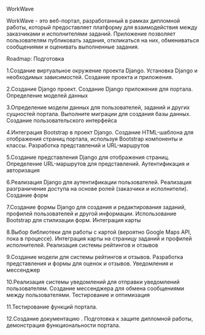 WorkWave

WorkWave - это веб-портал, разработанный в рамках дипломной работы, который предоставляет платформу для взаимодействия между заказчиками и исполнителями заданий. Приложение позволяет пользователям публиковать задания, откликаться на них, обмениваться сообщениями и оценивать выполненные задания.

Roadmap: Подготовка

1.Создание виртуальное окружение проекта Django. Установка Django и необходимых зависимостей. Создание проекта и приложения.

2.Создание Django проект. Создание Django приложение для портала. Определение моделей данных

3.Определение модели данных для пользователей, заданий и других сущностей портала. Выполните миграции для создания базы данных. Создание пользовательского интерфейса

4.Интеграция Bootstrap в проект Django. Создание HTML-шаблона для отображения страниц портала, используя Bootstrap компоненты и классы. Разработка представлений и URL-маршрутов

5.Создание представления Django для отображения страниц. Определение URL-маршрутов для представлений. Аутентификация и авторизация

6.Реализация Django для аутентификации пользователей. Реализация разграничение доступа на основе ролей (заказчики и исполнители). Создание форм

7.Создание формы Django для создания и редактирования заданий, профилей пользователей и другой информации. Использование Bootstrap для стилизации форм. Интеграция карты

8.Выбор библиотеки для работы с картой (вероятно Google Maps API, пока в процессе). Интеграция карты на страницу заданий и профилей исполнителей. Реализация системы рейтингов и отзывов

9.Создание модели для системы рейтингов и отзывов. Разработка представления и формы для оценок и отзывов. Уведомления и мессенджер

10.Реализация системы уведомлений для отправки уведомлений пользователям. Создание мессенджера для обмена сообщениями между пользователями. Тестирование и оптимизация

11.Тестирование функций портала.

12.Создание документацию . Подготовка к защите дипломной работы, демонстрация функциональности портала.
